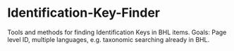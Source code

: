 # Identification-Key-Finder
Tools and methods for finding Identification Keys in BHL items. Goals: Page level ID, multiple languages, e.g. taxonomic searching already in BHL.
